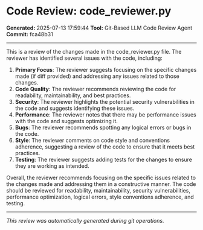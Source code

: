 # Code Review: code_reviewer.py

**Generated:** 2025-07-13 17:59:44
**Tool:** Git-Based LLM Code Review Agent
**Commit:** fca48b31

---


This is a review of the changes made in the code_reviewer.py file. The reviewer has identified several issues with the code, including:

1. **Primary Focus**: The reviewer suggests focusing on the specific changes made (if diff provided) and addressing any issues related to those changes.
2. **Code Quality**: The reviewer recommends reviewing the code for readability, maintainability, and best practices.
3. **Security**: The reviewer highlights the potential security vulnerabilities in the code and suggests identifying these issues.
4. **Performance**: The reviewer notes that there may be performance issues with the code and suggests optimizing it.
5. **Bugs**: The reviewer recommends spotting any logical errors or bugs in the code.
6. **Style**: The reviewer comments on code style and conventions adherence, suggesting a review of the code to ensure that it meets best practices.
7. **Testing**: The reviewer suggests adding tests for the changes to ensure they are working as intended.

Overall, the reviewer recommends focusing on the specific issues related to the changes made and addressing them in a constructive manner. The code should be reviewed for readability, maintainability, security vulnerabilities, performance optimization, logical errors, style conventions adherence, and testing.

---

*This review was automatically generated during git operations.*
